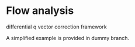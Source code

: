 Flow analysis
=============

differential q vector correction framework

A simplified example is provided in dummy branch.
